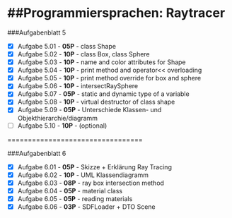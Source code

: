##Programmiersprachen: Raytracer
=================================

###Aufgabenblatt 5

- [x] Aufgabe 5.01 - **05P** - class Shape
- [x] Aufgabe 5.02 - **10P** - class Box, class Sphere
- [x] Aufgabe 5.03 - **10P** - name and color attributes for Shape
- [x] Aufgabe 5.04 - **10P** - print method and operator<< overloading
- [x] Aufgabe 5.05 - **10P** - print method override for box and sphere
- [x] Aufgabe 5.06 - **10P** - intersectRaySphere
- [x] Aufgabe 5.07 - **05P** - static and dynamic type of a variable
- [x] Aufgabe 5.08 - **10P** - virtual destructor of class shape
- [x] Aufgabe 5.09 - **05P** - Unterschiede Klassen- und Objekthierarchie/diagramm
- [ ] Aufgabe 5.10 - **10P** - (optional)

=================================

###Aufgabenblatt 6

- [x] Aufgabe 6.01 - **05P** - Skizze + Erklärung Ray Tracing
- [x] Aufgabe 6.02 - **10P** - UML Klassendiagramm
- [x] Aufgabe 6.03 - **08P** - ray box intersection method
- [x] Aufgabe 6.04 - **05P** - material class
- [x] Aufgabe 6.05 - **05P** - reading materials
- [x] Aufgabe 6.06 - **03P** - SDFLoader + DTO Scene